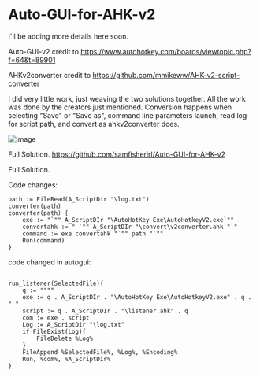 # Auto-GUI-for-AHK-v2

I'll be adding more details here soon. 

Auto-GUI-v2 credit to https://www.autohotkey.com/boards/viewtopic.php?f=64&t=89901 

AHKv2converter credit to https://github.com/mmikeww/AHK-v2-script-converter

I did very little work, just weaving the two solutions together. All the work was done by the creators just mentioned.
Conversion happens when selecting "Save" or "Save as", command line parameters launch, read log for script path, and convert as ahkv2converter does.

![image](https://user-images.githubusercontent.com/98753696/232260635-72c81e9b-f37f-4fd3-a1fb-1865d22a3828.png)


Full Solution. https://github.com/samfisherirl/Auto-GUI-for-AHK-v2

Full Solution. 

Code changes:

```autohotkey
path := FileRead(A_ScriptDir "\log.txt")
converter(path)
converter(path) {
    exe := "`"" A_ScriptDIr "\AutoHotKey Exe\AutoHotkeyV2.exe`""
    convertahk := " `"" A_ScriptDIr "\convert\v2converter.ahk`" "
    command := exe convertahk "`"" path "`""
    Run(command)
}

```

code changed in autogui:


```autohotkey
    
run_listener(SelectedFile){
    q := """"
    exe := q . A_ScriptDIr . "\AutoHotKey Exe\AutoHotkeyV2.exe" . q . " "
    script := q . A_ScriptDIr . "\listener.ahk" . q 
    com := exe . script
    Log := A_ScriptDir "\log.txt"
    if FileExist(Log){
        FileDelete %Log%
    }
    FileAppend %SelectedFile%, %Log%, %Encoding%
    Run, %com%, %A_ScriptDir%
}
```

